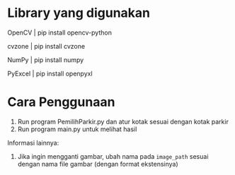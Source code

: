 # Library yang digunakan

OpenCV | pip install opencv-python

cvzone | pip install cvzone

NumPy | pip install numpy

PyExcel | pip install openpyxl

# Cara Penggunaan

1. Run program PemilihParkir.py dan atur kotak sesuai dengan kotak parkir
2. Run program main.py untuk melihat hasil

Informasi lainnya:
1. Jika ingin mengganti gambar, ubah nama pada `image_path` sesuai dengan nama file gambar (dengan format ekstensinya)
